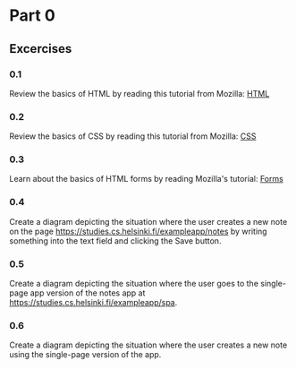 # Part 0

## Excercises

### 0.1 
Review the basics of HTML by reading this tutorial from Mozilla: [HTML](https://fullstackopen.com/en/part0/fundamentals_of_web_apps#exercises-0-1-0-6:~:text=tutorial%20from%20Mozilla%3A-,HTML%20tutorial,-.)

### 0.2
Review the basics of CSS by reading this tutorial from Mozilla: [CSS](https://developer.mozilla.org/en-US/docs/Learn/Getting_started_with_the_web/CSS_basics)

### 0.3
Learn about the basics of HTML forms by reading Mozilla's tutorial: [Forms](https://developer.mozilla.org/en-US/docs/Learn/HTML/Forms/Your_first_HTML_form)

### 0.4
Create a diagram depicting the situation where the user creates a new note on the page https://studies.cs.helsinki.fi/exampleapp/notes by writing something into the text field and clicking the Save button.

### 0.5
Create a diagram depicting the situation where the user goes to the single-page app version of the notes app at https://studies.cs.helsinki.fi/exampleapp/spa.


### 0.6
Create a diagram depicting the situation where the user creates a new note using the single-page version of the app.